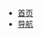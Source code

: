 - [<span class="iconfont icon-book3"></span> 首页](https://mhstudy.github.io/mh-Notes/#/)
- [<span class="iconfont icon-icon_fabu"></span> 导航](README.md)